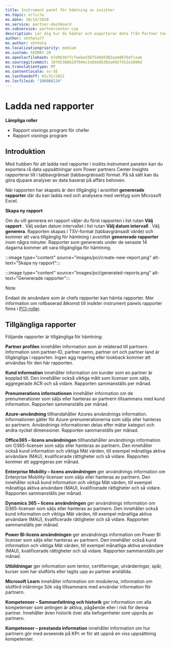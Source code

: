 ```yaml
---
title: Instrument panel för hämtning av insikter
ms.topic: article
ms.date: 10/14/2020
ms.service: partner-dashboard
ms.subservice: partnercenter-csp
description: Lär dig hur du hämtar och exporterar data från Partner Center Unified repor ting Dashboard och från Partner Center Insights-rapporter.
author: shthota77
ms.author: shthota
ms.localizationpriority: medium
ms.custom: SEOMAY.20
ms.openlocfilehash: b7d963bffcfeebed3b7540dfd02aadd876dfcaa6
ms.sourcegitcommit: 10765386b2df0d4c2e8da9b302a692f452e1090d
ms.translationtype: MT
ms.contentlocale: sv-SE
ms.lasthandoff: 03/31/2021
ms.locfileid: "106086234"
---
```

# <a name="download-reports"></a>Ladda ned rapporter

**Lämpliga roller**

- Rapport visnings program för chefer
- Rapport visnings program

## <a name="introduction"></a>Introduktion

Med hubben för att ladda ned rapporter i insikts instrument panelen kan du exportera rå data uppsättningar som Power partners Center Insights rapporterar till i tabbavgränsat (tabbavgränsad) format. På så sätt kan du göra djupare analyser av data baserat på affärs behoven.

När rapporten har skapats är den tillgänglig i avsnittet **genererade rapporter** där du kan ladda ned och analysera med verktyg som Microsoft Excel.

**Skapa ny rapport**

Om du vill generera en rapport väljer du först rapporten i list rutan **Välj rapport** . Välj sedan datum intervallet i list rutan **Välj datum intervall** . Välj **generera**. Rapporten skapas i TSV-format (tabbavgränsadt värde) och kommer att vara tillgänglig för hämtning i avsnittet **genererade rapporter** inom några minuter. Rapporter som genererats under de senaste 14 dagarna kommer att vara tillgängliga för hämtning.

:::image type="content" source="images/pci/create-new-report.png" alt-text="Skapa ny rapport":::

:::image type="content" source="images/pci/generated-reports.png" alt-text="Genererade rapporter":::

>[!NOTE] 
>Endast de användare som är chefs rapporter kan hämta rapporter. Mer information om rollbaserad åtkomst till insikter instrument panels rapporter finns i [PCI-roller](pci-roles.md). 

## <a name="available-reports"></a>Tillgängliga rapporter

Följande rapporter är tillgängliga för hämtning:

**Partner profilen** innehåller information som är relaterad till partnern. Information som partner-ID, partner namn, partner ort och partner land är tillgängliga i rapporten. Ingen agg regering eller lookback kommer att användas för den här rapporten.

**Kund information** innehåller information om kunder som en partner är kopplad till. Den innehåller också viktiga mått som licenser som säljs, aggregerade ACR och så vidare. Rapporten sammanställs per månad.

**Prenumerations informationen** innehåller information om de prenumerationer som säljs eller hanteras av partnern tillsammans med kund information. Rapporten sammanställs per månad.

**Azure-användning** tillhandahåller Azures användnings information. Informationen gäller för Azure-prenumerationerna som säljs eller hanteras av partnern. Användnings informationen delas efter mätar kategori och andra nyckel dimensioner. Rapporten sammanställs per månad.

**Office365 – licens användningen** tillhandahåller användnings information om O365-licenser som säljs eller hanteras av partnern. Den innehåller också kund information och viktiga Mät värden, till exempel månatliga aktiva användare (MAU), kvalificerade rättigheter och så vidare. Rapporten kommer att aggregeras per månad.

**Enterprise Mobility – licens användningen**  ger användnings information om Enterprise Mobility-licenser som säljs eller hanteras av partnern. Den innehåller också kund information och viktiga Mät värden, till exempel månatliga aktiva användare (MAU), kvalificerade rättigheter och så vidare. Rapporten sammanställs per månad.

**Dynamics 365 – licens användningen** ger användnings information om D365-licenser som säljs eller hanteras av partnern. Den innehåller också kund information och viktiga Mät värden, till exempel månatliga aktiva användare (MAU), kvalificerade rättigheter och så vidare. Rapporten sammanställs per månad.

**Power BI-licens användningen** ger användnings information om Power BI licenser som säljs eller hanteras av partnern. Den innehåller också kund information och viktiga Mät värden, till exempel månatliga aktiva användare (MAU), kvalificerade rättigheter och så vidare. Rapporten sammanställs per månad.

**Utbildningar** ger information som tentor, certifieringar, utvärderingar, spår, kurser som har slutförts eller tagits upp av partner anställda.

**Microsoft Learn** innehåller information om modulerna, information om slutförd inlärnings Sök väg tillsammans med användar information för partnern.

**Kompetenser – Sammanfattning och historik** ger information om alla kompetenser som antingen är aktiva, pågående eller i risk för denna partner. Innehåller även historik över alla befogenheter som uppnås av partnern.

**Kompetenser – prestanda information** innehåller information om hur partnern gör med avseende på KPI: er för att uppnå en viss uppsättning kompetenser.

